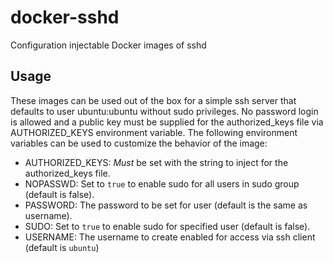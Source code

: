 # docker-sshd
Configuration injectable Docker images of sshd

## Usage

These images can be used out of the box for a simple ssh server that defaults to user ubuntu:ubuntu without sudo privileges. No password login is allowed and a public key must be supplied for the authorized_keys file via AUTHORIZED_KEYS environment variable. The following environment variables can be used to customize the behavior of the image:

* AUTHORIZED_KEYS: _Must_ be set with the string to inject for the authorized_keys file.
* NOPASSWD: Set to `true` to enable sudo for all users in sudo group (default is false).
* PASSWORD: The password to be set for user (default is the same as username).
* SUDO: Set to `true` to enable sudo for specified user (default is false).
* USERNAME: The username to create enabled for access via ssh client (default is `ubuntu`)
